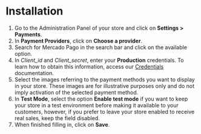 # Installation

1. Go to the Administration Panel of your store and click on **Settings > Payments**.
2. In **Payment Providers**, click on **Choose a provider**.
3. Search for Mercado Pago in the search bar and click on the available option.
4. In _Client_id_ and _Client_secret_, enter your **Production** credentials. To learn how to obtain this information, access our [Credentials](/developers/en/guides/additional-content/credentials/credentials) documentation.
5. Select the images referring to the payment methods you want to display in your store. These images are for illustrative purposes only and do not imply activation of the selected payment method.
6. In **Test Mode**, select the option **Enable test mode** if you want to keep your store in a test environment before making it available to your customers, however, if you prefer to leave your store enabled to receive real sales, keep the field disabled.
7. When finished filling in, click on **Save**.